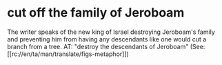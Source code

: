 # cut off the family of Jeroboam

The writer speaks of the new king of Israel destroying Jeroboam's family and preventing him from having any descendants like one would cut a branch from a tree. AT: "destroy the descendants of Jeroboam" (See: [[rc://en/ta/man/translate/figs-metaphor]])

